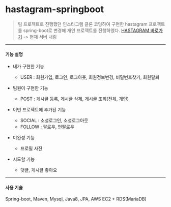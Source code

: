 # hastagram-springboot
> 팀 프로젝트로 진행했던 인스타그램 클론 코딩하여 구현한 hastagram 프로젝트를 spring-boot로 변경해 개인 프로젝트를 진행하였다.
[HASTAGRAM 바로가기](http://qec2-3-35-126-40.ap-northeast-2.compute.amazonaws.com:8080/server-down) -> 현재 서버 내림

-------
#### 기능 설명
- 내가 구현한 기능
    - USER : 회원가입, 로그인, 로그아웃, 회원정보변경, 비밀번호찾기, 회원탈퇴

- 팀원이 구현한 기능
    - POST : 게시글 등록, 게시글 삭제, 게시글 조회(전체, 개인)

- 이번 프로젝트에 추가된 기능
    - SOCIAL : 소셜로그인, 소셜로그아웃
    - FOLLOW : 팔로우, 언팔로우

- 미완성 기능
    - 프로필 사진

- 시도할 기능
    - 댓글, 게시글 좋아요

------
#### 사용 기술
Spring-boot, Maven, Mysql, Java8, JPA, AWS EC2 + RDS(MariaDB)

